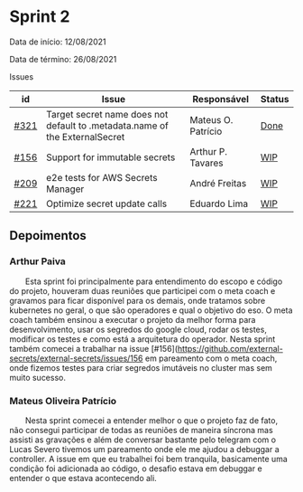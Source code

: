 # Sprint 2

Data de início: 12/08/2021

Data de término: 26/08/2021

Issues

| id                                                                      | Issue                                                                       | Responsável        | Status                                                                 |
| ----------------------------------------------------------------------- | --------------------------------------------------------------------------- | ------------------ | ---------------------------------------------------------------------- |
| [#321](https://github.com/external-secrets/external-secrets/issues/321) | Target secret name does not default to .metadata.name of the ExternalSecret | Mateus O. Patrício | [Done](https://github.com/external-secrets/external-secrets/pull/332)  |
| [#156](https://github.com/external-secrets/external-secrets/issues/156) | Support for immutable secrets                                               | Arthur P. Tavares  | [WIP](https://github.com/external-secrets/external-secrets/pull/329)   |
| [#209](https://github.com/external-secrets/external-secrets/issues/209) | e2e tests for AWS Secrets Manager                                           | André Freitas      | [WIP](https://github.com/external-secrets/external-secrets/issues/209) |
| [#221](https://github.com/external-secrets/external-secrets/issues/221) | Optimize secret update calls                                                | Eduardo Lima       | [WIP](https://github.com/external-secrets/external-secrets/issues/221) |

## Depoimentos

### Arthur Paiva

&emsp;&emsp;Esta sprint foi principalmente para entendimento do escopo e código do projeto, houveram duas reuniões que participei com o meta coach e gravamos para ficar disponível para os demais, onde tratamos sobre kubernetes no geral, o que são operadores e qual o objetivo do eso. O meta coach também ensinou a executar o projeto da melhor forma para desenvolvimento, usar os segredos do google cloud, rodar os testes, modificar os testes e como está a arquitetura do operador. Nesta sprint também comecei a trabalhar na issue [#156](https://github.com/external-secrets/external-secrets/issues/156 em pareamento com o meta coach, onde fizemos testes para criar segredos imutáveis no cluster mas sem muito sucesso.

### Mateus Oliveira Patrício

&emsp;&emsp;Nesta sprint comecei a entender melhor o que o projeto faz de fato, não consegui participar de todas as reuniões de maneira síncrona mas assisti as gravações e além de conversar bastante pelo telegram com o Lucas Severo tivemos um pareamento onde ele me ajudou a debuggar a controller. A issue em que eu trabalhei foi bem tranquila, basicamente uma condição foi adicionada ao código, o desafio estava em debuggar e entender o que estava acontecendo ali.